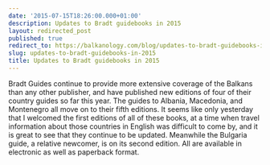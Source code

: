 ```yaml
---
date: '2015-07-15T18:26:00.000+01:00'
description: Updates to Bradt guidebooks in 2015
layout: redirected_post
published: true
redirect_to: https://balkanology.com/blog/updates-to-bradt-guidebooks-in-2015/
slug: updates-to-bradt-guidebooks-in-2015
title: Updates to Bradt guidebooks in 2015
---
```


Bradt Guides continue to provide more extensive coverage of the Balkans than any other publisher, and have published new editions of four of their country guides so far this year. The guides to Albania, Macedonia, and Montenegro all move on to their fifth editions. It seems like only yesterday that I welcomed the first editions of all of these books, at a time when travel information about those countries in English was difficult to come by, and it is great to see that they continue to be updated. Meanwhile the Bulgaria guide, a relative newcomer, is on its second edition. All are available in electronic as well as paperback format.<br />
<br />
<br />
<br />
<br />
<br />
<br />
<br />
<br />
<br />
<br />
<br />
<br />
<br />
<br />
<br />
<br />